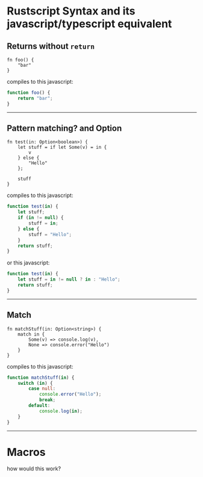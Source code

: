 # Rustscript Syntax and its javascript/typescript equivalent

## Returns without `return`

```
fn foo() {
    "bar"
}
```

compiles to this javascript:

```javascript
function foo() {
    return "bar";
}
```

---

## Pattern matching? and Option<things>

```
fn test(in: Option<boolean>) {
    let stuff = if let Some(v) = in {
        v
    } else {
        "Hello"
    };

    stuff
}
```

compiles to this javascript:

```javascript
function test(in) {
    let stuff;
    if (in != null) {
        stuff = in;
    } else {
        stuff = "Hello";
    }
    return stuff;
}

```

or this javascript:

```javascript
function test(in) {
    let stuff = in != null ? in : "Hello";
    return stuff;
}

```

---

## Match

```
fn matchStuff(in: Option<string>) {
    match in {
        Some(v) => console.log(v),
        None => console.error("Hello")
    }
}
```

compiles to this javascript:

```javascript
function matchStuff(in) {
    switch (in) {
        case null:
            console.error("Hello");
            break;
        default:
            console.log(in);
    }
}

```

---

# Macros

how would this work?
